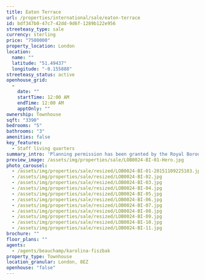 ```yaml
---
title: Eaton Terrace
url: /properties/international/sale/eaton-terrace
id: bdf347b0-47c7-42dd-9d6f-1289b122e956
streeteasy_type: sale
currency: sterling
price: "7500000"
property_location: London
location:
  name: ""
  latitude: "51.49437"
  longitude: "-0.155888"
streeteasy_status: active
openhouse_grid:
  - 
    date: ""
    startTime: 12:00 AM
    endTime: 12:00 AM
    apptOnly: ""
ownership: Townhouse
sqft: "3390"
bedrooms: "5"
bathrooms: "3"
amenities: false
key_features:
  - Staff living quarters
summary_intro: 'Planning permission has been granted by the Royal Borough of Kensington & Chelsea to extend the house to some 3,700 square feet  (PP/14/06223). Number 6 is situated on the western side at the northern end of Eaton Terrace between Cliveden Place and West Eaton Place. The house is in Belgravia, but is located in the Royal Borough of Kensington and Chelsea. The house benefits from its proximity to the fashionable shops, restaurants and cafes of Knightsbridge and Chelsea.'
preview_image: /assets/img/properties/sale/LOB0024-BI-01-Hero.jpg
photo_carousel:
  - /assets/img/properties/sale/resized/LOB0024-BI-01-20151109225103.jpg
  - /assets/img/properties/sale/resized/LOB0024-BI-02.jpg
  - /assets/img/properties/sale/resized/LOB0024-BI-03.jpg
  - /assets/img/properties/sale/resized/LOB0024-BI-04.jpg
  - /assets/img/properties/sale/resized/LOB0024-BI-05.jpg
  - /assets/img/properties/sale/resized/LOB0024-BI-06.jpg
  - /assets/img/properties/sale/resized/LOB0024-BI-07.jpg
  - /assets/img/properties/sale/resized/LOB0024-BI-08.jpg
  - /assets/img/properties/sale/resized/LOB0024-BI-09.jpg
  - /assets/img/properties/sale/resized/LOB0024-BI-10.jpg
  - /assets/img/properties/sale/resized/LOB0024-BI-11.jpg
brochure: ""
floor_plans: ""
agents:
  - /agents/beauchamp/karolina-fiszbak
property_type: Townhouse
location_granular: London, 8EZ
openhouse: "false"
---
```

